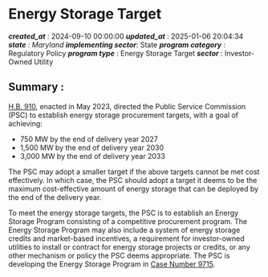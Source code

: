 # Energy Storage Target 
 ***created_at*** : 2024-09-10 00:00:00 
 ***updated_at*** : 2025-01-06 20:04:34 
 ***state** : Maryland 
 **implementing sector***: State 
 ***program category*** : Regulatory Policy 
 ***program type*** : Energy Storage Target 
 ***sector*** : Investor-Owned Utility 
 ## Summary : 
 [H.B.
910](https://mgaleg.maryland.gov/mgawebsite/Legislation/Details/hb0910/?ys=2023rs),
enacted in May 2023, directed the Public Service Commission (PSC) to establish
energy storage procurement targets, with a goal of achieving:

  * 750 MW by the end of delivery year 2027
  * 1,500 MW by the end of delivery year 2030
  * 3,000 MW by the end of delivery year 2033

  

The PSC may adopt a smaller target if the above targets cannot be met cost
effectively. In which case, the PSC should adopt a target it deems to be the
maximum cost-effective amount of energy storage that can be deployed by the
end of the delivery year.

To meet the energy storage targets, the PSC is to establish an Energy Storage
Program consisting of a competitive procurement program. The Energy Storage
Program may also include a system of energy storage credits and market-based
incentives, a requirement for investor-owned utilities to install or contract
for energy storage projects or credits, or any other mechanism or policy the
PSC deems appropriate. The PSC is developing the Energy Storage Program in
[Case Number 9715](https://webpsc.psc.state.md.us/DMS/case/9715).

 
 